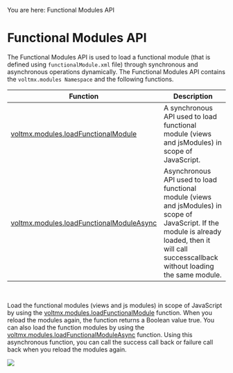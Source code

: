                             

You are here: Functional Modules API

Functional Modules API
======================

The Functional Modules API is used to load a functional module (that is defined using `functionalModule.xml` file) through synchronous and asynchronous operations dynamically. The Functional Modules API contains the `voltmx.modules Namespace` and the following functions.

  
| Function | Description |
| --- | --- |
| [voltmx.modules.loadFunctionalModule](voltmx.modules_functions.md#loadfunctionalmodule) | A synchronous API used to load functional module (views and jsModules) in scope of JavaScript. |
| [voltmx.modules.loadFunctionalModuleAsync](voltmx.modules_functions.md#loadfunctionalmoduleasync) | Asynchronous API used to load functional module (views and jsModules) in scope of JavaScript. If the module is already loaded, then it will call successcallback without loading the same module. |

 

Load the functional modules (views and js modules) in scope of JavaScript by using the [voltmx.modules.loadFunctionalModule](voltmx.modules_functions.md#loadfunctionalmodule) function. When you reload the modules again, the function returns a Boolean value true. You can also load the function modules by using the [voltmx.modules.loadFunctionalModuleAsync](voltmx.modules_functions.md#loadfunctionalmoduleasync) function. Using this asynchronous function, you can call the success call back or failure call back when you reload the modules again.

![](resources/prettify/onload.png)
